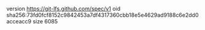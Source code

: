 version https://git-lfs.github.com/spec/v1
oid sha256:73fd0fcf8152c9842453a7df4317360cbb18e5e4629ad9188c6e2dd0acceacc9
size 6085
